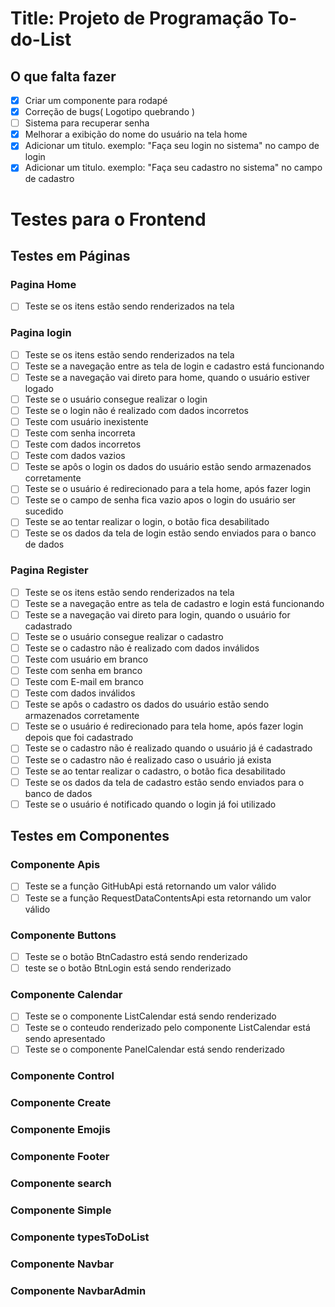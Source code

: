 # Title: Projeto de Programação To-do-List

## O que falta fazer

- [x] Criar um componente para rodapé
- [x] Correção de bugs( Logotipo quebrando )
- [ ] Sistema para recuperar senha
- [x] Melhorar a exibição do nome do usuário na tela home
- [x] Adicionar um titulo. exemplo: "Faça seu login no sistema" no campo de login
- [x] Adicionar um titulo. exemplo: "Faça seu cadastro no sistema" no campo de cadastro

# Testes para o Frontend

## Testes em Páginas

### Pagina Home

- [ ] Teste se os itens estão sendo renderizados na tela

### Pagina login

- [ ] Teste se os itens estão sendo renderizados na tela
- [ ] Teste se a navegação entre as tela de login e cadastro está funcionando
- [ ] Teste se a navegação vai direto para home, quando o usuário estiver logado
- [ ] Teste se o usuário consegue realizar o login
- [ ] Teste se o login não é realizado com dados incorretos
- [ ] Teste com usuário inexistente
- [ ] Teste com senha incorreta
- [ ] Teste com dados incorretos
- [ ] Teste com dados vazios
- [ ] Teste se apôs o login os dados do usuário estão sendo armazenados corretamente
- [ ] Teste se o usuário é redirecionado para a tela home, após fazer login
- [ ] Teste se o campo de senha fica vazio apos o login do usuário ser sucedido
- [ ] Teste se ao tentar realizar o login, o botão fica desabilitado
- [ ] Teste se os dados da tela de login estão sendo enviados para o banco de dados

### Pagina Register

- [ ] Teste se os itens estão sendo renderizados na tela
- [ ] Teste se a navegação entre as tela de cadastro e login está funcionando
- [ ] Teste se a navegação vai direto para login, quando o usuário for cadastrado
- [ ] Teste se o usuário consegue realizar o cadastro
- [ ] Teste se o cadastro não é realizado com dados inválidos
- [ ] Teste com usuário em branco
- [ ] Teste com senha em branco
- [ ] Teste com E-mail em branco
- [ ] Teste com dados inválidos
- [ ] Teste se apôs o cadastro os dados do usuário estão sendo armazenados corretamente
- [ ] Teste se o usuário é redirecionado para tela home, após fazer login depois que foi cadastrado
- [ ] Teste se o cadastro não é realizado quando o usuário já é cadastrado
- [ ] Teste se o cadastro não é realizado caso o usuário já exista
- [ ] Teste se ao tentar realizar o cadastro, o botão fica desabilitado
- [ ] Teste se os dados da tela de cadastro estão sendo enviados para o banco de dados
- [ ] Teste se o usuário é notificado quando o login já foi utilizado

## Testes em Componentes

### Componente Apis

- [ ] Teste se a função GitHubApi está retornando um valor válido
- [ ] Teste se a função RequestDataContentsApi esta retornando um valor válido

### Componente Buttons

- [ ] Teste se o botão BtnCadastro está sendo renderizado
- [ ] teste se o botão BtnLogin está sendo renderizado

### Componente Calendar

- [ ] Teste se o componente ListCalendar está sendo renderizado
- [ ] Teste se o conteudo renderizado pelo componente ListCalendar está sendo apresentado
- [ ] Teste se o componente PanelCalendar está sendo renderizado
  
### Componente Control
### Componente Create
### Componente Emojis
### Componente Footer
### Componente search
### Componente Simple
### Componente typesToDoList
### Componente Navbar
### Componente NavbarAdmin